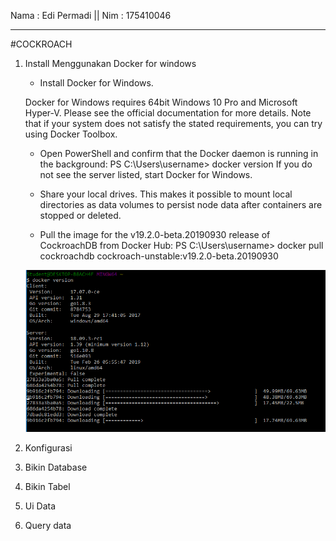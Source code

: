 Nama : Edi Permadi
|| Nim  : 175410046
***
#COCKROACH

1. Install Menggunakan Docker for windows
    
    - Install Docker for Windows.

    Docker for Windows requires 64bit Windows 10 Pro and Microsoft Hyper-V. Please see the official documentation for more details. Note that if your system does not satisfy the stated requirements, you can try using Docker Toolbox.
   -  Open PowerShell and confirm that the Docker daemon is running in the background:
    PS C:\Users\username> docker version
    If you do not see the server listed, start Docker for Windows.

    - Share your local drives. This makes it possible to mount local directories as data volumes to persist node data after containers are stopped or deleted.

    - Pull the image for the v19.2.0-beta.20190930 release of CockroachDB from Docker Hub: 
    PS C:\Users\username> docker pull cockroachdb cockroach-unstable:v19.2.0-beta.20190930

    ![alt text](download.PNG)

2. Konfigurasi

3. Bikin Database
4. Bikin Tabel
5. Ui Data
6. Query data